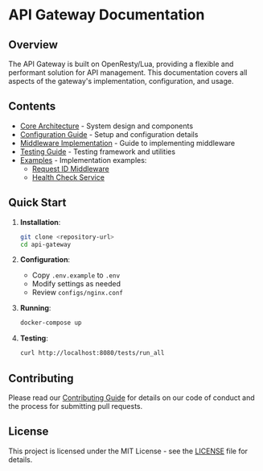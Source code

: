 # API Gateway Documentation

## Overview

The API Gateway is built on OpenResty/Lua, providing a flexible and performant solution for API management. This documentation covers all aspects of the gateway's implementation, configuration, and usage.

## Contents

- [Core Architecture](./core/ARCHITECTURE.md) - System design and components
- [Configuration Guide](./config/GUIDE.md) - Setup and configuration details
- [Middleware Implementation](./middleware/IMPLEMENTATION.md) - Guide to implementing middleware
- [Testing Guide](./testing/GUIDE.md) - Testing framework and utilities
- [Examples](./examples/) - Implementation examples:
  - [Request ID Middleware](./examples/request_id.md)
  - [Health Check Service](./examples/health.md)

## Quick Start

1. **Installation**:

   ```bash
   git clone <repository-url>
   cd api-gateway
   ```

2. **Configuration**:

   - Copy `.env.example` to `.env`
   - Modify settings as needed
   - Review `configs/nginx.conf`

3. **Running**:

   ```bash
   docker-compose up
   ```

4. **Testing**:
   ```bash
   curl http://localhost:8080/tests/run_all
   ```

## Contributing

Please read our [Contributing Guide](./CONTRIBUTING.md) for details on our code of conduct and the process for submitting pull requests.

## License

This project is licensed under the MIT License - see the [LICENSE](../LICENSE) file for details.

